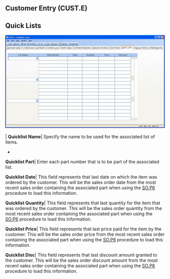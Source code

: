 ## Customer Entry (CUST.E)
<PageHeader />

## Quick Lists

![](./CUST-E-9.jpg)

| **Quicklist Name**|  Specify the name to be used for the associated list of
items.

-  
**Quicklist Part**|  Enter each part number that is to be part of the
associated list.

**Quicklist Date**|  This field represents that last date on which the item
was ordered by the customer. This will be the sales order date from the most
recent sales order containing the associated part when using the
[SO.P6](../SO-P6/README.md) procedure to load this information.

**Quicklist Quantity**|  This field represents that last quantity for the item
that was ordered by the customer. This will be the sales order quantity from
the most recent sales order containing the associated part when using the
[SO.P6](../SO-P6/README.md) procedure to load this information.

**Quicklist Price**|  This field represents that last price paid for the item
by the customer. This will be the sales order price from the most recent sales
order containing the associated part when using the [SO.P6](../SO-P6/README.md)
procedure to load this information.

**Quicklist Disc**|  This field represents that last discount amount granted
to the customer. This will be the sales order discount amount from the most
recent sales order containing the associated part when using the
[SO.P6](../SO-P6/README.md) procedure to load this information.


<badge text= "Version 8.10.57 " vertical="middle" />

<PageFooter />
